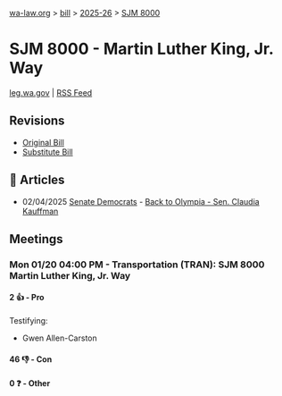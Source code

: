 [wa-law.org](/) > [bill](/bill/) > [2025-26](/bill/2025-26/) > [SJM 8000](/bill/2025-26/sjm/8000/)

# SJM 8000 - Martin Luther King, Jr. Way
[leg.wa.gov](https://app.leg.wa.gov/billsummary?BillNumber=8000&Year=2025&Initiative=false) | [RSS Feed](./rss.xml)

## Revisions
* [Original Bill](1/)
* [Substitute Bill](S/)

## 📰 Articles
* 02/04/2025 [Senate Democrats](/org/senate_democrats/) - [Back to Olympia - Sen. Claudia Kauffman](https://senatedemocrats.wa.gov/kauffman/2025/02/04/back-to-olympia/#:~:text=SJM%208000)

## Meetings
### Mon 01/20 04:00 PM - Transportation (TRAN): SJM 8000 Martin Luther King, Jr. Way
#### 2 👍 - Pro
Testifying:
* Gwen Allen-Carston

#### 46 👎 - Con

#### 0 ❓ - Other
